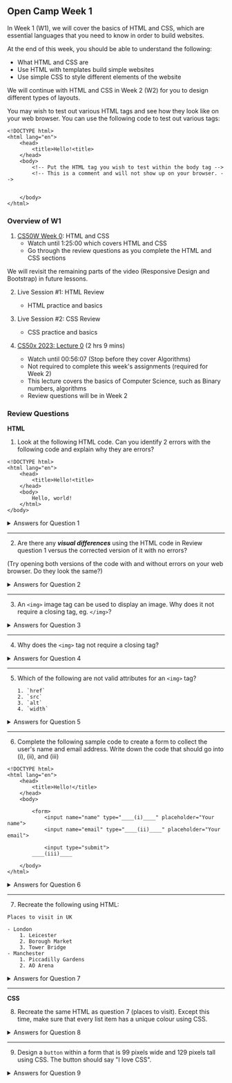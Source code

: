 ## Open Camp Week 1

In Week 1 (W1), we will cover the basics of HTML and CSS, which are essential
languages that you need to know in order to build websites.

At the end of this week, you should be able to understand the following:

- What HTML and CSS are
- Use HTML with templates build simple websites
- Use simple CSS to style different elements of the website

We will continue with HTML and CSS in Week 2 (W2) for you to design different
types of layouts.

You may wish to test out various HTML tags and see how they look like
on your web browser. You can use the following code to test out various tags:

```
<!DOCTYPE html>
<html lang="en">
    <head>
        <title>Hello!<title>
    </head>
    <body>
        <!-- Put the HTML tag you wish to test within the body tag -->
        <!-- This is a comment and will not show up on your browser. -->


    </body>
</html>
```


### Overview of W1

1. [CS50W Week 0][cs50w-0]: HTML and CSS
    - Watch until 1:25:00 which covers HTML and CSS
    - Go through the review questions as you complete the HTML and CSS sections

We will revisit the remaining parts of the video (Responsive Design and
Bootstrap) in future lessons.

2. Live Session #1: HTML Review
    - HTML practice and basics

3. Live Session #2: CSS Review
    - CSS practice and basics

4. [CS50x 2023: Lecture 0][cs50x-1] (2 hrs 9 mins)
    - Watch until 00:56:07 (Stop before they cover Algorithms)
    - Not required to complete this week's assignments (required for Week 2)
    - This lecture covers the basics of Computer Science, such as Binary numbers, algorithms
    - Review questions will be in Week 2


### Review Questions

**HTML**

1. Look at the following HTML code. Can you identify 2 errors with the following
code and explain why they are errors?

```
<!DOCTYPE html>
<html lang="en">
    <head>
        <title>Hello!<title>
    </head>
    <body>
        Hello, world!
    </html>
</body>
```

<details>
  <summary>Answers for Question 1</summary>

  1. The closing tag for `<title>` should have been `</title>`
  2. `<body>` should be closed first (`</body>`), followed by `<html>`
  (`</html>`). HTML Tags in the inner portion of another HTML tag should be
  closed first before the outer one.
  
</details>

---

2.  Are there any ***visual differences*** using the HTML code in
Review question 1 versus the corrected version of it with no errors?

(Try opening both versions of the code with and without errors on your web
browser. Do they look the same?)

<details>
  <summary>Answers for Question 2</summary>

  HTML is known to be super forgiving when our web browsers render them, and very rarely will they will show error messages for wrong HTML. In this case, since the errors are minor, there should be no visual differences at all.

  In future, as you work on more complicated designs, you may start noticing differences.
  
</details>

---

3. An `<img>` image tag can be used to display an image. Why does it not require
a closing tag, eg. `</img>`?

<details>
  <summary>Answers for Question 3</summary>

  An image is just a single HTML element that can't really have anything inside of it.
  It is one of the few HTML tags that do not need to have a closing tag (they
  are self-closing).
  
  Another common one is the `<input>` tag, which is used to create input fields
  inside forms.
  
</details>

---

4. Why does the `<img>` tag not require a closing tag?

<details>
  <summary>Answers for Question 4</summary>

  An image is just a single HTML element that can't really have anything inside of it.
  It is one of the few HTML tags that do not need to have a closing tag (they
  are self-closing).
  
  Another common one is the `<input>` tag, which we will cover in W2 
  when designing forms for users to input data.
  
</details>

---

5. Which of the following are not valid attributes for an `<img>` tag?

    ```
    1. `href`
    2. `src`
    3. `alt`
    4. `width`
    ```

<details>
  <summary>Answers for Question 5</summary>

  Only `1. href` is not a valid attribute for the `<img>` tag.

  For images, you use the `src` attribute (source attribute) to tell the browser
  where to find the image to be display.
  
  `alt` is used to tell screen readers (for users with accessibility needs) what
  the image is about (a short description).
  
  Finally, `height` and `width` are attributes that lets you define how tall and
  how wide the image should be in pixels respectively.

  Here's an example of an image tag to show a photo of a tree, with its
  corresponding `alt` tag and its width and height attributes defined.
  
  <img src="tree.jpg" alt="A photo of a single tree" width="800" height="400">

  As mentioned in the lecture videos, there are other ways to define the width
  and height of an image using CSS as well, which we will cover in W2.

  Reference: Learn more about the [`img`][img-tag] on MDN docs.
  
</details>

---

6. Complete the following sample code to create a form to collect the user's name and email address.
   Write down the code that should go into (i), (ii), and (iii)


```
<!DOCTYPE html>
<html lang="en">
    <head>
        <title>Hello!</title>
    </head>
    <body>

        <form>
            <input name="name" type="____(i)____" placeholder="Your name">
            <input name="email" type="____(ii)____" placeholder="Your email">

            <input type="submit">
        ____(iii)____

    </body>
</html>
```

<details>
  <summary>Answers for Question 6</summary>

  
  ```
  <!DOCTYPE html>
  <html lang="en">
    <head>
      <title>Hello!</title>
    </head>
    <body>

        <form>
            <input name="name" type="text" placeholder="Your name">
            <input name="email" type="email" placeholder="Your email">

            <input type="submit">
        </form>

        </body>
    </html>
  ```

  The correct answers are (i) `text`, (ii) `email`, and (iii) `</form>`.

  There are many types of input that we will be using in future. If you would like a sneak preview, have a look at the reference document for input on MDN.

  Reference: [`input`][input-tag] tag on MDN
  
</details>

---

7. Recreate the following using HTML:

```
Places to visit in UK

- London
    1. Leicester
    2. Borough Market
    3. Tower Bridge
- Manchester
    1. Piccadilly Gardens
    2. AO Arena
```

<details>
  <summary>Answers for Question 7</summary>

  ```
  <!DOCTYPE html>
  <html lang="en">
    <head>
      <title>Places to visit</title>
    </head>
    <body>
        <p>Places to visit in UK</p>

        <ul>
            <li>London
                <ol>
                    <li>Leicester</li>
                    <li>Borough Market</li>
                    <li>Tower Bridge</li>
                </ol>
            </li>
            <li>Machester
                <ol>
                    <li>Piccadilly Gardens</li>
                    <li>AO Arena</li>
                </ol>
            </li>
        </ul>

        </body>
    </html>
  ```

  You can easily nest more layers of unordered or ordered lists using the same
  way of nesting.
  
  Reference: [`ul`][ul-tag] and [`ol`][ol-tag] tags on MDN
  
</details>

---

**CSS**

8. Recreate the same HTML as question 7 (places to visit). Except this time, make sure that every list item has a unique colour using CSS.

<details>
  <summary>Answers for Question 8</summary>

  ```
  <!DOCTYPE html>
  <html lang="en">
    <head>
      <title>Places to visit</title>
    </head>
    <body>
        <p>Places to visit in UK</p>

        <ul>
            <li style="color: black;">London
                <ol>
                    <li style="color: blue;">Leicester</li>
                    <li style="color: red;">Borough Market</li>
                    <li style="color: green;">Tower Bridge</li>
                </ol>
            </li>
            <li style="color: gray;">Machester
                <ol>
                    <li style="color: pink;">Piccadilly Gardens</li>
                    <li style="color: purple;">AO Arena</li>
                </ol>
            </li>
        </ul>

        </body>
    </html>
  ```

  Here is an example of how you can specify different colors for each list item using CSS.

  `color` is used for the color of text.
  
  Reference: [`color`][css-color] on MDN
</details>

---

9. Design a `button` within a form that is 99 pixels wide and 129 pixels tall
using CSS. The button should say "I love CSS".

<details>
  <summary>Answers for Question 9</summary>

  ```
  <!DOCTYPE html>
  <html lang="en">
    <head>
      <title>Button</title>
    </head>
    <body>
        <form>
            <button style="width: 99px; height: 129px;">I love CSS</button>
        </form>
    </body>
  </html>
  ```

  In the lecture video, the instructor has demonstrated other ways to use CSS, such as writing CSS Styles within the `<head>` tag using the `<style>...</style>`.

  Try recreating this button with the `<style>` tag. 


**Assignments**

- [A0: Setting up VSCode](../assignments/a0.md): Complete together with A1
- [A1: Creating a simple personal website pt. 1](../assignments/a1.md): Due by W1 Wednesday 23:59
- [A2: Creating a simple personal website pt. 2](../assignments/a2.md): Due by W1 Sunday 23:59


[cs50w-0]: https://cs50.harvard.edu/web/2020/weeks/0/
[cs50x-1]: https://www.youtube.com/watch?v=IDDmrzzB14M
[img-tag]: https://developer.mozilla.org/en-US/docs/Web/HTML/Element/img
[input-tag]: https://developer.mozilla.org/en-US/docs/Web/HTML/Element/input
[ol-tag]: https://developer.mozilla.org/en-US/docs/Web/HTML/Element/ol
[ul-tag]: https://developer.mozilla.org/en-US/docs/Web/HTML/Element/ul
[css-color]: https://developer.mozilla.org/en-US/docs/Web/CSS/color